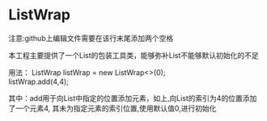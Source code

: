 # ListWrap

注意:github上编辑文件需要在该行末尾添加两个空格

本工程主要提供了一个List的包装工具类，能够弥补List不能够默认初始化的不足

用法：
  ListWrap<Integer> listWrap = new ListWrap<>(0);  
  listWrap.add(4,4);

其中：add用于向List中指定的位置添加元素，如上,向List的索引为4的位置添加了一个元素4,
其未为指定元素的索引位置,使用默认值0,进行初始化
  
  
